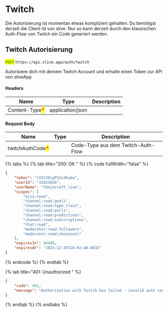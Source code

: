 # Twitch

Die Autorisierung ist momentan etwas kompliziert gehalten. Du benötigst derzeit die Client-Id von slive. Nur so kann derzeit durch den klassischen Auth-Flow von Twitch ein Code generiert werden.

## Twitch Autorisierung

<mark style="color:green;">`POST`</mark> `https://api.slive.app/auth/twitch`

Autorisiere dich mit deinem Twitch Account und erhalte einen Token zur API von sliveApp

#### Headers

| Name                                           | Type             | Description |
| ---------------------------------------------- | ---------------- | ----------- |
| Content-Type<mark style="color:red;">\*</mark> | application/json |             |

#### Request Body

| Name                                             | Type | Description                        |
| ------------------------------------------------ | ---- | ---------------------------------- |
| twitchAuthCode<mark style="color:red;">\*</mark> |      | Code-Type aus dem Twitch-Auth-Flow |

{% tabs %}
{% tab title="200: OK " %}
{% code fullWidth="false" %}
```json
{
	"token": "cV2tV8zgPSZcdhuba",
	"userId": "31021656",
	"userName": "thejocraft_live",
	"scopes": [
		"bits:read",
		"channel:read:goals",
		"channel:read:hype_train",
		"channel:read:polls",
		"channel:read:predictions",
		"channel:read:subscriptions",
		"chat:read",
		"moderator:read:followers",
		"moderator:read:shoutouts"
	],
	"expiresIn": 86400,
	"expiresAt": "2023-12-26T20:02:48.683Z"
}
```
{% endcode %}
{% endtab %}

{% tab title="401: Unauthorized " %}
```json
{
	"code": 401,
	"message": "Authorization with Twitch has failed - invalid auth code"
}
```
{% endtab %}
{% endtabs %}
